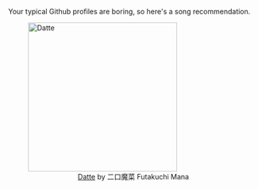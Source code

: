 Your typical Github profiles are boring, so here's a song recommendation.
<figure><img width="300" height="300" src="https://i.scdn.co/image/ab67616d0000b273b9cb565789abe4a304080663" alt="Datte" /><figcaption align="center"><a href="https://open.spotify.com/track/3hPFvR0TAMi5lJAT0pnbnv" target="_blank">Datte</a> by 二口魔菜 Futakuchi Mana</figcaption></figure>
